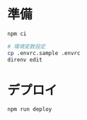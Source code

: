
# 準備

```bash
npm ci

# 環境変数設定 
cp .envrc.sample .envrc
direnv edit
```

# デプロイ

```bash
npm run deploy
```


